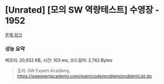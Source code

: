 # [Unrated] [모의 SW 역량테스트] 수영장 - 1952 

[문제 링크](https://swexpertacademy.com/main/code/problem/problemDetail.do?contestProbId=AV5PpFQaAQMDFAUq) 

### 성능 요약

메모리: 20,932 KB, 시간: 103 ms, 코드길이: 2,742 Bytes



> 출처: SW Expert Academy, https://swexpertacademy.com/main/code/problem/problemList.do